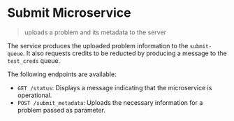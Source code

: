 # Submit Microservice
> uploads a problem and its metadata to the server

The service produces the uploaded problem information to the `submit-queue`.
It also requests credits to be reducted by producing a message to the `test_creds` queue.

The following endpoints are available:

- `GET /status`: Displays a message indicating that the microservice is operational.
- `POST /submit_metadata`: Uploads the necessary information for a problem passed as parameter.